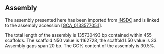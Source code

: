 **Assembly**
--------

The assembly presented here has been imported from [INSDC](http://www.insdc.org) and is linked to the assembly accession [[GCA\_013357705.1](http://www.ebi.ac.uk/ena/data/view/GCA_013357705.1)].

The total length of the assembly is 135730493 bp contained within 455 scaffolds.
The scaffold N50 value is 1162728, the scaffold L50 value is 33.
Assembly gaps span 20 bp. The GC% content of the assembly is 30.5%.
